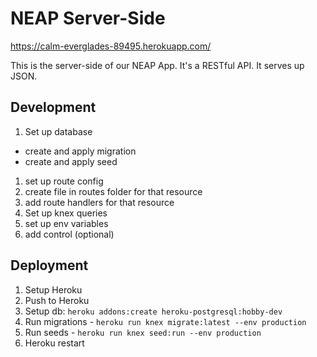 # NEAP Server-Side

https://calm-everglades-89495.herokuapp.com/

This is the server-side of our NEAP App. It's a RESTful API. It serves up JSON.

## Development

1. Set up database
  - create and apply migration
  - create and apply seed
1. set up route config
1. create file in routes folder for that resource
1. add route handlers for that resource
1. Set up knex queries
1. set up env variables
1. add control (optional)

## Deployment

1. Setup Heroku
1. Push to Heroku
1. Setup db: `heroku addons:create heroku-postgresql:hobby-dev`
1. Run migrations - `heroku run knex migrate:latest --env production`
1. Run seeds - `heroku run knex seed:run --env production`
1. Heroku restart
